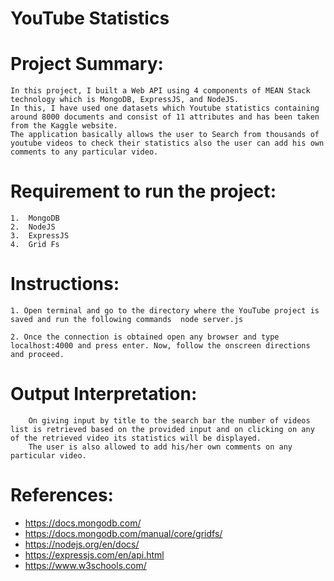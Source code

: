 # YouTube Statistics

# Project Summary:

	In this project, I built a Web API using 4 components of MEAN Stack technology which is MongoDB, ExpressJS, and NodeJS. 
	In this, I have used one datasets which Youtube statistics containing around 8000 documents and consist of 11 attributes and has been taken from the Kaggle website. 
	The application basically allows the user to Search from thousands of youtube videos to check their statistics also the user can add his own comments to any particular video.

# Requirement to run the project:

	1.	MongoDB 
	2.	NodeJS
	3.	ExpressJS
	4.	Grid Fs

# Instructions:

	1. Open terminal and go to the directory where the YouTube project is saved and run the following commands  node server.js

	2. Once the connection is obtained open any browser and type localhost:4000 and press enter. Now, follow the onscreen directions and proceed.

			
# Output Interpretation:
		On giving input by title to the search bar the number of videos list is retrieved based on the provided input and on clicking on any of the retrieved video its statistics will be displayed. 
		The user is also allowed to add his/her own comments on any particular video.

# References:
- https://docs.mongodb.com/
- https://docs.mongodb.com/manual/core/gridfs/
- https://nodejs.org/en/docs/
- https://expressjs.com/en/api.html
- https://www.w3schools.com/


